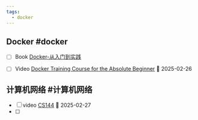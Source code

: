 ```yaml
---
tags:
  - docker
---
```


## Docker #docker 
- [ ] Book [Docker-从入门到实践](https://yeasy.gitbook.io/docker_practice)
- [ ] Video [Docker Training Course for the Absolute Beginner](https://learn.kodekloud.com/user/courses/docker-training-course-for-the-absolute-beginner) 🛫 2025-02-26 


## 计算机网络 #计算机网络 
- [ ] video [CS144](https://www.youtube.com/watch?v=1vwW6mBc8BE) 🛫 2025-02-27 
- [ ] 